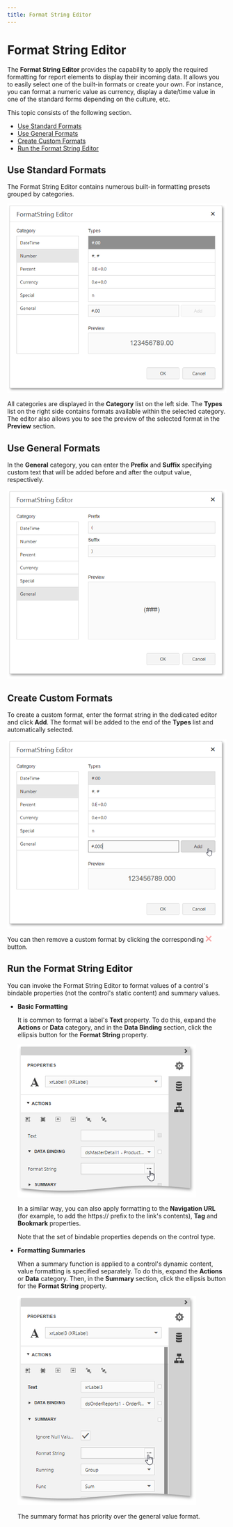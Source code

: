 ```yaml
---
title: Format String Editor
---
```

# Format String Editor
The **Format String Editor** provides the capability to apply the required formatting for report elements to display their incoming data. It allows you to easily select one of the built-in formats or create your own. For instance, you can format a numeric value as currency, display a date/time value in one of the standard forms depending on the culture, etc.

This topic consists of the following section.
* [Use Standard Formats](#standardformats)
* [Use General Formats](#generalformats)
* [Create Custom Formats](#customformats)
* [Run the Format String Editor](#run)

## <a name="standardformats"/>Use Standard Formats
The Format String Editor contains numerous built-in formatting presets grouped by categories.

![WebDesigner_FormatStringEditor](../../../images/img122753.png)

All categories are displayed in the **Category** list on the left side. The **Types** list on the right side contains formats available within the selected category. The editor also allows you to see the preview of the selected format in the **Preview** section.

## <a name="generalformats"/>Use General Formats
In the **General** category, you can enter the **Prefix** and **Suffix** specifying custom text that will be added before and after the output value, respectively.

![WebDesigner_FormatStringEditor_GeneralFormat](../../../images/img122783.png)

## <a name="customformats"/>Create Custom Formats
To create a custom format, enter the format string in the dedicated editor and click **Add**. The format will be added to the end of the **Types** list and automatically selected.

![WebDesigner_FormatStringEditor_CustomFormat](../../../images/img122781.png)

You can then remove a custom format by clicking the corresponding ![WebDesigner_FormatStringEditorCrossButton](../../../images/img122804.png) button.

## <a name="run"/>Run the Format String Editor
You can invoke the Format String Editor to format values of a control's bindable properties (not the control's static content) and summary values.
* **Basic Formatting**
	
	It is common to format a label's **Text** property. To do this, expand the **Actions** or **Data** category, and in the **Data Binding** section, click the ellipsis button for the **Format String** property.
	
	![WebDesigner_FormatStringForLabelText](../../../images/img122800.png)
	
	In a similar way, you can also apply formatting to the **Navigation URL** (for example, to add the https:// prefix to the link's contents), **Tag** and **Bookmark** properties.
	
	Note that the set of bindable properties depends on the control type.
* **Formatting Summaries**
	
	When a summary function is applied to a control's dynamic content, value formatting is specified separately. To do this, expand the **Actions** or **Data** category. Then, in the **Summary** section, click the ellipsis button for the **Format String** property.
	
	![WebDesigner_FormatStringForSummary](../../../images/img122801.png)
	
	The summary format has priority over the general value format.